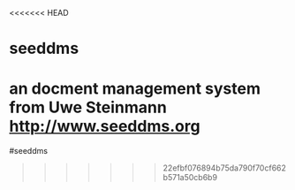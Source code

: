 <<<<<<< HEAD
# seeddms
an docment management system from Uwe Steinmann http://www.seeddms.org
=======
#seeddms
>>>>>>> 22efbf076894b75da790f70cf662b571a50cb6b9
